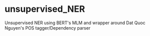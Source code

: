 # unsupervised_NER
Unsupervised NER using BERT's MLM and wrapper around Dat Quoc Nguyen's POS tagger/Dependency parser
